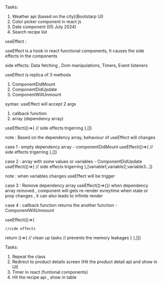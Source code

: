 Tasks:

1. Weather api (based on the city)(Bootstarp UI)
2. Color picker component in react js
3. Date component (05 July 2024)
4. Search recipe list

useEffect :

useEffect is a hook in react functional components, It causes the side effects in the components

side effects: Data fetching , Dom manipulations, Timers, Event listeners

useEffect is replica of 3 methods

1. ComponentDidMount
2. ComponentDidUpdate
3. ComponentWillUnmount

syntax: useEffect will accept 2 args

1. callback function
2. array (dependency array)

useEffect(()=>{
// side effects trigerring
},[])

note : Based on the dependency array, behaviour of useEffect will changes

case 1 : empty dependency array - componentDidMount
useEffect(()=>{
// side effects trigerring
},[])

case 2 : array with some values or variables - ComponentDidUpdate
useEffect(()=>{
// side effects trigerring
},[variable1,variable2,variable3...])

note : when variables changes useEffect will be trigger

case 3 : Remove dependency array
useEffect(()=>{})
when dependency array removed , component will gets re-render evreytime when state or prop changes , it can also leads to infinite render

case 4 : callback function returns the another function - ComponentWillUnmount

useEffect(()=>{

    //side effects

return ()=>{
// clean up tasks
// prevents the memory leakages
}
},[])

Tasks:

1. Repeat the class
2. Redirect to product details screen (Hit the product detail api and show in UI)
3. Timer in react (funtional components)
4. Hit the recipe api , show in table

